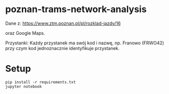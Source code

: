 # poznan-trams-network-analysis
Dane z:
https://www.ztm.poznan.pl/pl/rozklad-jazdy/16

oraz Google Maps.

Przystanki:
Każdy przystanek ma swój kod i nazwę, np. Franowo (FRWO42) przy czym kod jednoznacznie identyfikuje przystanek.

# Setup
```
pip install -r requirements.txt
jupyter notebook
```